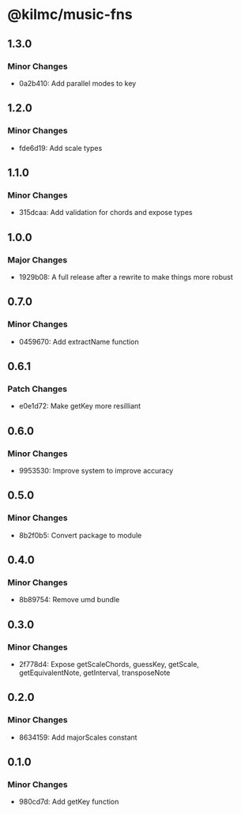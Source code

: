 # @kilmc/music-fns

## 1.3.0

### Minor Changes

- 0a2b410: Add parallel modes to key

## 1.2.0

### Minor Changes

- fde6d19: Add scale types

## 1.1.0

### Minor Changes

- 315dcaa: Add validation for chords and expose types

## 1.0.0

### Major Changes

- 1929b08: A full release after a rewrite to make things more robust

## 0.7.0

### Minor Changes

- 0459670: Add extractName function

## 0.6.1

### Patch Changes

- e0e1d72: Make getKey more resilliant

## 0.6.0

### Minor Changes

- 9953530: Improve system to improve accuracy

## 0.5.0

### Minor Changes

- 8b2f0b5: Convert package to module

## 0.4.0

### Minor Changes

- 8b89754: Remove umd bundle

## 0.3.0

### Minor Changes

- 2f778d4: Expose getScaleChords, guessKey, getScale, getEquivalentNote, getInterval, transposeNote

## 0.2.0

### Minor Changes

- 8634159: Add majorScales constant

## 0.1.0

### Minor Changes

- 980cd7d: Add getKey function

